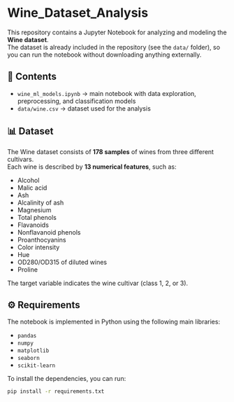 # Wine_Dataset_Analysis

This repository contains a Jupyter Notebook for analyzing and modeling the **Wine dataset**.  
The dataset is already included in the repository (see the `data/` folder), so you can run the notebook without downloading anything externally.

## 📂 Contents
- `wine_ml_models.ipynb` → main notebook with data exploration, preprocessing, and classification models
- `data/wine.csv` → dataset used for the analysis

## 📊 Dataset
The Wine dataset consists of **178 samples** of wines from three different cultivars.  
Each wine is described by **13 numerical features**, such as:
- Alcohol
- Malic acid
- Ash
- Alcalinity of ash
- Magnesium
- Total phenols
- Flavanoids
- Nonflavanoid phenols
- Proanthocyanins
- Color intensity
- Hue
- OD280/OD315 of diluted wines
- Proline

The target variable indicates the wine cultivar (class 1, 2, or 3).

## ⚙️ Requirements
The notebook is implemented in Python using the following main libraries:
- `pandas`
- `numpy`
- `matplotlib`
- `seaborn`
- `scikit-learn`

To install the dependencies, you can run:
```bash
pip install -r requirements.txt
